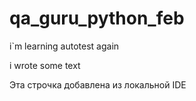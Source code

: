 # qa_guru_python_feb

i`m learning autotest again

i wrote some text

Эта строчка добавлена из локальной IDE
